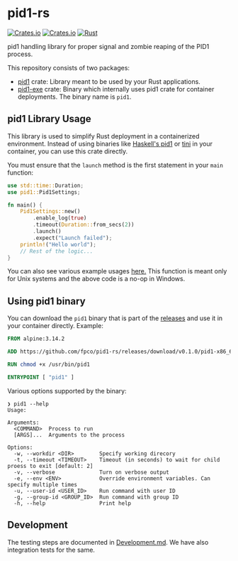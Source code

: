 # pid1-rs

[![Crates.io][crates-badge]][crates-url]
[![Crates.io][crates-badge-exe]][crates-url-exe]
[![Rust](https://github.com/fpco/pid1-rs/actions/workflows/rust.yml/badge.svg)](https://github.com/fpco/pid1-rs/actions/workflows/rust.yml)

[crates-badge]: https://img.shields.io/crates/v/pid1.svg
[crates-url]: https://crates.io/crates/pid1
[crates-badge-exe]: https://img.shields.io/crates/v/pid1-exe.svg
[crates-url-exe]: https://crates.io/crates/pid1-exe

pid1 handling library for proper signal and zombie reaping of the PID1
process.

This repository consists of two packages:
- [pid1](./pid1/) crate: Library meant to be used by your Rust applications.
- [pid1-exe](./pid1-exe) crate: Binary which internally uses pid1
  crate for container deployments. The binary name is `pid1`.

## pid1 Library Usage

This library is used to simplify Rust deployment in a containerized
environment. Instead of using binaries like [Haskell's
pid1](https://github.com/fpco/pid1) or
[tini](https://github.com/krallin/tini) in your container, you can use
this crate directly.

You must ensure that the `launch` method is the first statement in
your `main` function:

``` rust
use std::time::Duration;
use pid1::Pid1Settings;

fn main() {
    Pid1Settings::new()
        .enable_log(true)
        .timeout(Duration::from_secs(2))
        .launch()
        .expect("Launch failed");
    println!("Hello world");
    // Rest of the logic...
}
```

You can also see various example usages [here.](./examples/) This
function is meant only for Unix systems and the above code is a no-op
in Windows.

## Using pid1 binary

You can download the `pid1` binary that is part of the [releases](https://github.com/fpco/pid1-rs/releases)
and use it in your container directly. Example:

``` dockerfile
FROM alpine:3.14.2

ADD https://github.com/fpco/pid1-rs/releases/download/v0.1.0/pid1-x86_64-unknown-linux-musl /usr/bin/pid1

RUN chmod +x /usr/bin/pid1

ENTRYPOINT [ "pid1" ]
```

Various options supported by the binary:

``` shellsession
❯ pid1 --help
Usage:

Arguments:
  <COMMAND>  Process to run
  [ARGS]...  Arguments to the process

Options:
  -w, --workdir <DIR>        Specify working direcory
  -t, --timeout <TIMEOUT>    Timeout (in seconds) to wait for child proess to exit [default: 2]
  -v, --verbose              Turn on verbose output
  -e, --env <ENV>            Override environment variables. Can specify multiple times
  -u, --user-id <USER_ID>    Run command with user ID
  -g, --group-id <GROUP_ID>  Run command with group ID
  -h, --help                 Print help
```

## Development

The testing steps are documented in [Development.md](./Development.md). We have also
integration tests for the same.
